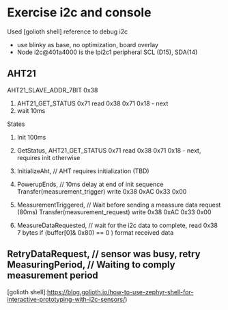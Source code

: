 # Exercise i2c and console
Used [golioth shell] reference to debug i2c
- use blinky as base, no optimization, board overlay
- Node i2c@401a4000 is the lpi2c1 peripheral SCL (D15), SDA(14)

## AHT21
AHT21_SLAVE_ADDR_7BIT 0x38
1.  AHT21_GET_STATUS 0x71
read 0x38 0x71 
  0x18 - next
2. wait 10ms

States
1. Init     100ms
2. GetStatus, AHT21_GET_STATUS 0x71
read 0x38 0x71 
  0x18 - next, requires init otherwise
3. InitializeAht,    	  //  AHT requires initialization (TBD)
4. PowerupEnds, 				  // 10ms delay at end of init sequence
  Transfer(measurement_trigger)
  write  0x38 0xAC 0x33 0x00

5. MeasurementTriggered, // Wait before sending a meassure data request (80ms)
  Transfer(measurement_request)
    write 0x38 0xAC 0x33 0x00
  
6. MeasureDataRequested, // wait for the i2c data to complete, 
  read 0x38 7 bytes
  if (buffer[0]& 0x80) == 0 )
    format received data


RetryDataRequest,     // sensor was busy, retry
MeasuringPeriod,  		// Waiting to comply measurement period
---
[golioth shell]:https://blog.golioth.io/how-to-use-zephyr-shell-for-interactive-prototyping-with-i2c-sensors/)  